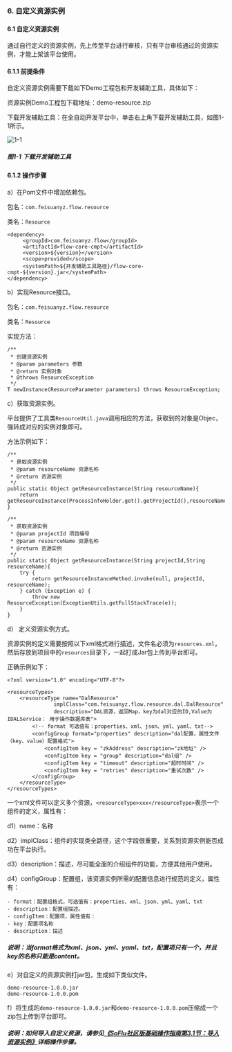 ### 6. 自定义资源实例

#### 6.1 自定义资源实例

通过自行定义的资源实例，先上传至平台进行审核，只有平台审核通过的资源实例，才能上架该平台使用。

#### 6.1.1 前提条件

自定义资源实例需要下载如下Demo工程包和开发辅助工具，具体如下：

资源实例Demo工程包下载地址：demo-resource.zip

下载开发辅助工具：在全自动开发平台中，单击右上角下载开发辅助工具，如图1-1所示。

![1-1](https://www.feisuanyz.com/fsimage/gj-image/gj_0000_img.png)

##### 图1-1 下载开发辅助工具

#### 6.1.2 操作步骤

a）在Pom文件中增加依赖包。

包名：` com.feisuanyz.flow.resource `

类名：` Resource `

```
<dependency>
     <groupId>com.feisuanyz.flow</groupId>
     <artifactId>flow-core-cmpt</artifactId>
     <version>${version}</version>
     <scope>provided</scope>
     <systemPath>${开发辅助工具路径}/flow-core-cmpt-${version}.jar</systemPath>
</dependency>
```

b）实现Resource接口。

包名：` com.feisuanyz.flow.resource `

类名：` Resource `

实现方法：

```
/**
 * 创建资源实例
 * @param parameters 参数
 * @return 实例对象
 * @throws ResourceException
 */
T newInstance(ResourceParameter parameters) throws ResourceException;
```

c）获取资源实例。

平台提供了工具类` ResourceUtil.java `调用相应的方法，获取到的对象是Objec，强转成对应的实例对象即可。

方法示例如下：

```
/**
 * 获取资源实例
 * @param resourceName 资源名称
 * @return 资源实例
 */
public static Object getResourceInstance(String resourceName){
    return getResourceInstance(ProcessInfoHolder.get().getProjectId(),resourceName);
}

/**
 * 获取资源实例
 * @param projectId 项目编号
 * @param resourceName 资源名称
 * @return 资源实例
 */
public static Object getResourceInstance(String projectId,String resourceName){
    try {
        return getResourceInstanceMethod.invoke(null, projectId, resourceName);
    } catch (Exception e) {
        throw new ResourceException(ExceptionUtils.getFullStackTrace(e));
    }
}
```

d） 定义资源实例方式。

资源实例的定义需要按照以下xml格式进行描述，文件名必须为` resources.xml `，然后存放到项目中的` resources `目录下，一起打成Jar包上传到平台即可。

正确示例如下：

```
<?xml version="1.0" encoding="UTF-8"?>

<resourceTypes>
    <resourceType name="DalResource"
               implClass="com.feisuanyz.flow.resource.dal.DalResource"
               description="DAL资源，返回Map，key为dal对应的ID,Value为IDALService： 用于操作数据库表">
        <!-- format 可选值有：properties、xml、json、yml、yaml、txt-->
        <configGroup format="properties" description="dal配置，属性文件（key、value）配置格式">
            <configItem key = "zkAddress" description="zk地址" />
            <configItem key = "group" description="dal组" />
            <configItem key = "timeout" description="超时时间" />
            <configItem key = "retries" description="重试次数" />
        </configGroup>
    </resourceType>
</resourceTypes>
```

一个xml文件可以定义多个资源，` <resourceType>xxx</resourceType> `表示一个组件的定义，属性有：

d1）name：名称

d2）implClass：组件的实现类全路径，这个字段很重要，关系到资源实例能否成功在平台执行。

d3）description：描述，尽可能全面的介绍组件的功能，方便其他用户使用。

d4）configGroup：配置组，该资源实例所需的配置信息进行规范的定义，属性有：

```
- format：配置组格式，可选值有：properties、xml、json、yml、yaml、txt
- description：配置组描述。
- configItem：配置项，属性值有：
- key：配置项名称
- description：描述
```

##### 说明：当format格式为xml、json、yml、yaml、txt，配置项只有一个，并且key的名称只能是content。

e）对自定义的资源实例打jar包，生成如下类似文件。

```
demo-resource-1.0.0.jar
demo-resource-1.0.0.pom
```

f）将生成的` demo-resource-1.0.0.jar `和` demo-resource-1.0.0.pom `压缩成一个zip包上传到平台即可。

##### 说明：如何导入自定义资源，请参见[《SoFlu社区版基础操作指南第3.1节：导入资源实例》](https://gitee.com/feisuanyz/SoFlu-adp/blob/master/SoFlu%E7%A4%BE%E5%8C%BA%E7%89%88%E6%95%99%E7%A8%8B/SoFlu%E7%A4%BE%E5%8C%BA%E7%89%88%E5%9F%BA%E7%A1%80%E6%93%8D%E4%BD%9C%E6%8C%87%E5%8D%97/10.%20%E8%B5%84%E6%BA%90%E5%AE%9E%E4%BE%8B/3.%20%E5%AF%BC%E5%85%A5%E8%B5%84%E6%BA%90%E5%AE%9E%E4%BE%8B.md)详细操作步骤。
